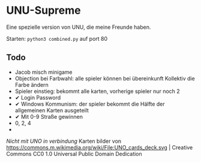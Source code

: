 # UNU-Supreme
Eine spezielle version von UNU, die meine Freunde haben.

Starten: ```python3 combined.py``` auf port 80

## Todo
* Jacob misch minigame
* Objection bei Farbwahl: alle spieler können bei übereinkunft Kollektiv die Farbe ändern
* Spieler einstieg: bekommt alle karten, vorherige spieler nur noch 2
* ✔ Login Password
* ✔ Windows Kommunism: der spieler bekommt die Hälfte der allgemeinen Karten ausgeteilt
* ✔ Mit 0-9 Straße gewinnen
* 0, 2, 4
* 

_Nicht mit UNO in verbindung_
Karten bilder von https://commons.m.wikimedia.org/wiki/File:UNO_cards_deck.svg | Creative Commons CC0 1.0 Universal Public Domain Dedication